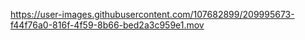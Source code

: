 

https://user-images.githubusercontent.com/107682899/209995673-f44f76a0-816f-4f59-8b66-bed2a3c959e1.mov

